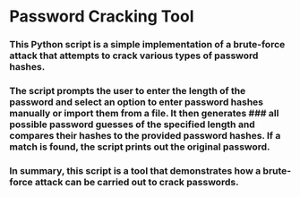 # Password Cracking Tool
### This Python script is a simple implementation of a brute-force attack that attempts to crack various types of password hashes.
### The script prompts the user to enter the length of the password and select an option to enter password hashes manually or import them from a file. It then generates ### all possible password guesses of the specified length and compares their hashes to the provided password hashes. If a match is found, the script prints out the original password.
### In summary, this script is a tool that demonstrates how a brute-force attack can be carried out to crack passwords.
